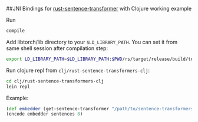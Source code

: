 ##JNI Bindings for [rust-sentence-transformer](https://github.com/mladvladimir/rust-sentence-transformers) with Clojure working example

Run
```bash
compile
```

Add libtorch/lib directory to your `$LD_LIBRARY_PATH`. You can set it from same shell session after compilation step:
```bash
export LD_LIBRARY_PATH=$LD_LIBRARY_PATH:$PWD/rs/target/release/build/torch-sys-0300a6a72f28e2c9/out/libtorch/libtorch/lib/
```

Run clojure repl from `clj/rust-sentence-transformers-clj`:
```bash
cd clj/rust-sentence-transformers-clj
lein repl
```
Example:
```clojure
(def embedder (get-sentence-transformer "/path/to/sentence-transformers-model/bert-base-nli-stsb-mean-tokens", "cpu"))
(encode embedder sentences 8)
```